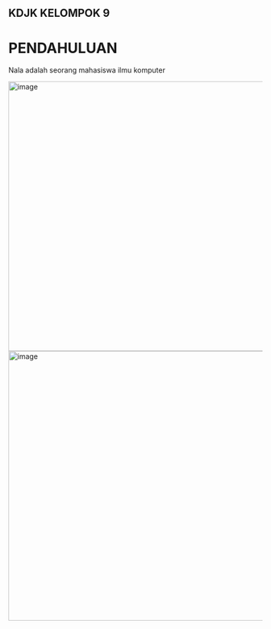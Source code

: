 ## KDJK KELOMPOK 9
# PENDAHULUAN
Nala adalah seorang mahasiswa ilmu komputer

<img width="920" height="535" alt="image" src="https://github.com/user-attachments/assets/ab215599-bbb4-437f-a43e-7a6bc8d6cfbd" />
<img width="920" height="535" alt="image" src="https://github.com/user-attachments/assets/066127c8-d0f7-491c-8281-41846f364a95" />
